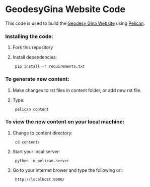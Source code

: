 # GeodesyGina Website Code

This code is used to build the [Geodesy Gina Website](http://geodesygina.com/) using [Pelican](http://docs.getpelican.com/en/stable/).  

### Installing the code:
1. Fork this repository
2. Install dependencies:

        pip install -r requirements.txt

### To generate new content:
1. Make changes to rst files in content folder, or add new rst file.
2. Type:

        pelican content

### To view the new content on your local machine:
1. Change to content directory:

        cd content/

2. Start your local server:

        python -m pelican.server

3. Go to your internet brower and type the following url:

        http://localhost:8000/

